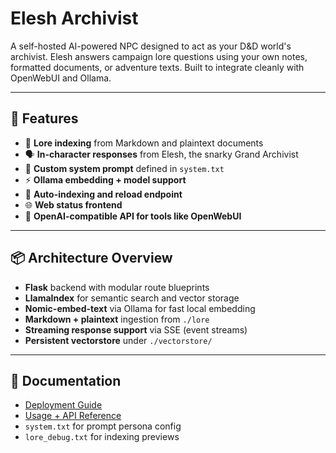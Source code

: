 # Elesh Archivist

A self-hosted AI-powered NPC designed to act as your D&D world's archivist. Elesh answers campaign lore questions using your own notes, formatted documents, or adventure texts. Built to integrate cleanly with OpenWebUI and Ollama.

---

## 🧠 Features

- 🧾 **Lore indexing** from Markdown and plaintext documents
- 🗣️ **In-character responses** from Elesh, the snarky Grand Archivist
- 📁 **Custom system prompt** defined in `system.txt`
- ⚡ **Ollama embedding + model support**
- 🔄 **Auto-indexing and reload endpoint**
- 🌐 **Web status frontend**
- 🧪 **OpenAI-compatible API for tools like OpenWebUI**

---

## 📦 Architecture Overview

- **Flask** backend with modular route blueprints
- **LlamaIndex** for semantic search and vector storage
- **Nomic-embed-text** via Ollama for fast local embedding
- **Markdown + plaintext** ingestion from `./lore`
- **Streaming response support** via SSE (event streams)
- **Persistent vectorstore** under `./vectorstore/`

---

## 🔗 Documentation

- [Deployment Guide](./DEPLOY.md)
- [Usage + API Reference](./USAGE.md)
- `system.txt` for prompt persona config
- `lore_debug.txt` for indexing previews